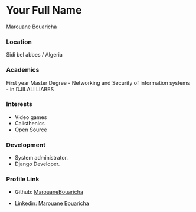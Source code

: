 # Your Full Name

Marouane Bouaricha

### Location

Sidi bel abbes / Algeria

### Academics

First year Master Degree - Networking and Security of information systems -  in DJILALI LIABES

### Interests

- Video games
- Calisthenics
- Open Source

### Development

- System administrator.
- Django Developer.

### Profile Link

- Github: [MarouaneBouaricha](https://github.com/MarouaneBouaricha)

- Linkedin: [Marouane Bouaricha](https://www.linkedin.com/in/marouane-bouaricha/)

